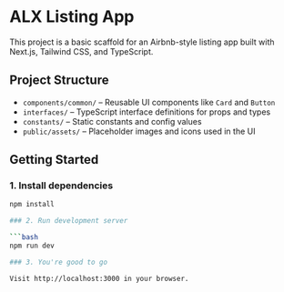 # ALX Listing App

This project is a basic scaffold for an Airbnb-style listing app built with Next.js, Tailwind CSS, and TypeScript.

## Project Structure

- `components/common/` – Reusable UI components like `Card` and `Button`
- `interfaces/` – TypeScript interface definitions for props and types
- `constants/` – Static constants and config values
- `public/assets/` – Placeholder images and icons used in the UI

## Getting Started

### 1. Install dependencies

```bash
npm install

### 2. Run development server

```bash
npm run dev

### 3. You're good to go

Visit http://localhost:3000 in your browser.